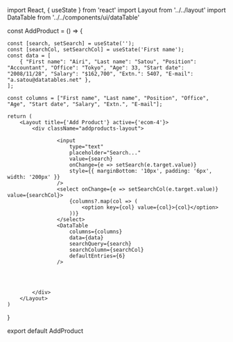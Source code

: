 import React, { useState } from 'react'
import Layout from '../../layout'
import DataTable from '../../components/ui/dataTable'

const AddProduct = () => {
  
    const [search, setSearch] = useState('');
    const [searchCol, setSearchCol] = useState('First name');
    const data = [
        { "First name": "Airi", "Last name": "Satou", "Position": "Accountant", "Office": "Tokyo", "Age": 33, "Start date": "2008/11/28", "Salary": "$162,700", "Extn.": 5407, "E-mail": "a.satou@datatables.net" },  
    ];

    const columns = ["First name", "Last name", "Position", "Office", "Age", "Start date", "Salary", "Extn.", "E-mail"];

    return (
        <Layout title={'Add Product'} active={'ecom-4'}>
            <div className="addproducts-layout">
                
                    <input
                        type="text"
                        placeholder="Search..."
                        value={search}
                        onChange={e => setSearch(e.target.value)}
                        style={{ marginBottom: '10px', padding: '6px', width: '200px' }}
                    />
                    <select onChange={e => setSearchCol(e.target.value)} value={searchCol}>
                        {columns?.map(col => (
                            <option key={col} value={col}>{col}</option>
                        ))}
                    </select>
                    <DataTable
                        columns={columns}
                        data={data}
                        searchQuery={search}
                        searchColumn={searchCol}
                        defaultEntries={6}
                    />

           


            </div>
        </Layout>
    )
}

export default AddProduct